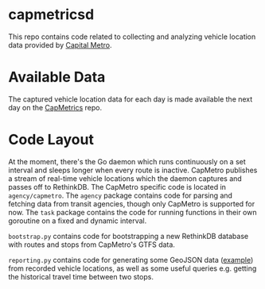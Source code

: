 # capmetricsd
This repo contains code related to collecting and analyzing vehicle location data provided by [Capital Metro](http://www.capmetro.org/).
# Available Data

The captured vehicle location data for each day is made available the next day on the [CapMetrics](https://github.com/scascketta/CapMetrics) repo.

# Code Layout

At the moment, there's the Go daemon which runs continuously on a set interval and sleeps longer when every route is inactive. CapMetro publishes a stream of real-time vehicle locations which the daemon captures and passes off to RethinkDB. The CapMetro specific code is located in `agency/capmetro`.  The `agency` package contains code for parsing and fetching data from transit agencies, though only CapMetro is supported for now. The `task` package contains the code for running functions in their own goroutine on a fixed and dynamic interval.

`bootstrap.py` contains code for bootstrapping a new RethinkDB database with routes and stops from CapMetro's GTFS data.

`reporting.py` contains code for generating some GeoJSON data ([example](https://gist.github.com/scascketta/3e93227da2558246f2e3)) from recorded vehicle locations, as well as some useful queries e.g. getting the historical travel time between two stops.
